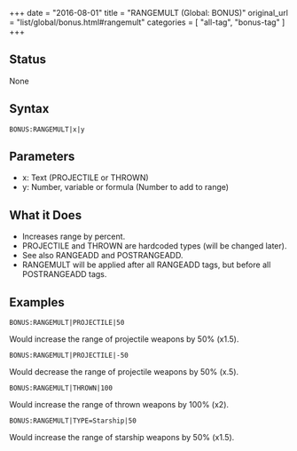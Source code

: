 +++
date = "2016-08-01"
title = "RANGEMULT (Global: BONUS)"
original_url = "list/global/bonus.html#rangemult"
categories = [ "all-tag", "bonus-tag" ]
+++

## Status

None

## Syntax

`BONUS:RANGEMULT|x|y`

## Parameters

-   x: Text (PROJECTILE or THROWN)
-   y: Number, variable or formula (Number to add
    to range)



What it Does
------------

-   Increases range by percent.
-   PROJECTILE and THROWN are hardcoded types (will be changed later).
-   See also RANGEADD and POSTRANGEADD.
-   RANGEMULT will be applied after all RANGEADD tags, but before all
    POSTRANGEADD tags.

Examples
--------

`BONUS:RANGEMULT|PROJECTILE|50`

Would increase the range of projectile weapons by 50% (x1.5).

`BONUS:RANGEMULT|PROJECTILE|-50`

Would decrease the range of projectile weapons by 50% (x.5).

`BONUS:RANGEMULT|THROWN|100`

Would increase the range of thrown weapons by 100% (x2).

`BONUS:RANGEMULT|TYPE=Starship|50`

Would increase the range of starship weapons by 50% (x1.5).


